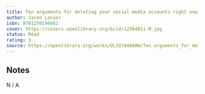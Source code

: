 ```yaml
---
title: Ten arguments for deleting your social media accounts right now
author: Jaron Lanier
isbn: 9781250196682
cover: https://covers.openlibrary.org/b/id/12504011-M.jpg
status: Read
rating: 3
source: https://openlibrary.org/works/OL19744680W/Ten_arguments_for_deleting_your_social_media_accounts_right_now
---
```


## Notes

N / A